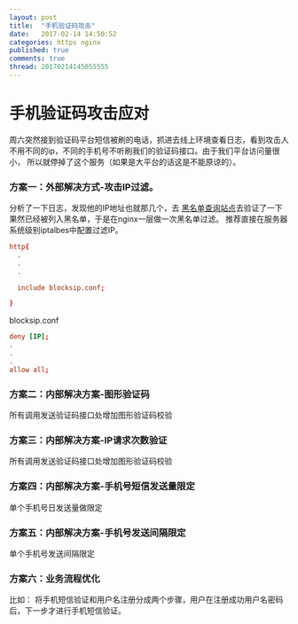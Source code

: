 ```yaml
---
layout: post
title:  "手机验证码攻击"
date:   2017-02-14 14:50:52
categories: https nginx
published: true
comments: true
thread: 20170214145055555
---
```


# 手机验证码攻击应对

周六突然接到验证码平台短信被刷的电话，抓进去线上环境查看日志，看到攻击人不用不同的ip，不同的手机号不听刷我们的验证码接口。由于我们平台访问量很小，
所以就停掉了这个服务（如果是大平台的话这是不能原谅的）。

### 方案一：外部解决方式-攻击IP过滤。
分析了一下日志，发现他的IP地址也就那几个，去 [黑名单查询站点](https://www.rbls.org)去验证了一下果然已经被列入黑名单，于是在nginx一层做一次黑名单过滤。
推荐直接在服务器系统级别iptalbes中配置过滤IP。
```conf
http{
  .
  .
  .

  include blocksip.conf;

}
```

blocksip.conf
```conf
deny [IP];
.
.
.
allow all;
```

### 方案二：内部解决方案-图形验证码
所有调用发送验证码接口处增加图形验证码校验

### 方案三：内部解决方案-IP请求次数验证
所有调用发送验证码接口处增加图形验证码校验

### 方案四：内部解决方案-手机号短信发送量限定
单个手机号日发送量做限定

### 方案五：内部解决方案-手机号发送间隔限定
单个手机号发送间隔限定

### 方案六：业务流程优化
比如：
将手机短信验证和用户名注册分成两个步骤，用户在注册成功用户名密码后，下一步才进行手机短信验证。

